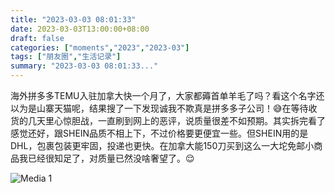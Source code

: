 ```yaml
---
title: "2023-03-03 08:01:33"
date: 2023-03-03T13:00:00+08:00
draft: false
categories: ["moments","2023","2023-03"]
tags: ["朋友圈","生活记录"]
summary: "2023-03-03 08:01:33..."
---
```


海外拼多多TEMU入驻加拿大快一个月了，大家都薅首单羊毛了吗？​看这个名字还以为是山寨天猫呢，结果搜了一下发现诚我不欺真是拼多多子公司！😅
​
​在等待收货的几天里心惊胆战，一直刷到网上的恶评，说质量很差不如预期。其实拆完看了感觉还好，跟SHEIN品质不相上下，不过价格要更便宜一些。但SHEIN用的是DHL，包裹包装更牢固，投递也更快。在加拿大能150刀买到这么一大坨免邮小商品我已经很知足了，对质量已然没啥奢望了。😌

![Media 1](/Moments/photos/2023-03-03/202303030801330.jpg)

